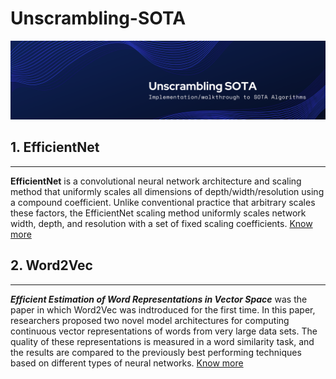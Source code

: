 # Unscrambling-SOTA
<img width="1188" alt="Unscrambling SOTA" src="./assets/banner.png">

## 1. EfficientNet
----
**EfficientNet** is a convolutional neural network architecture and scaling method that uniformly scales all dimensions of depth/width/resolution using a compound coefficient. Unlike conventional practice that arbitrary scales these factors, the EfficientNet scaling method uniformly scales network width, depth, and resolution with a set of fixed scaling coefficients. [Know more](./EfficientNet/)

## 2. Word2Vec
---
***Efficient Estimation of Word Representations in Vector Space*** was the paper in which Word2Vec was indtroduced for the first time. In this paper, researchers proposed two novel model architectures for computing continuous vector representations of words from very large data sets. The quality of these representations is measured in a word similarity task, and the results are compared to the previously best performing techniques based on different types of neural networks. [Know more](./Word2Vec)